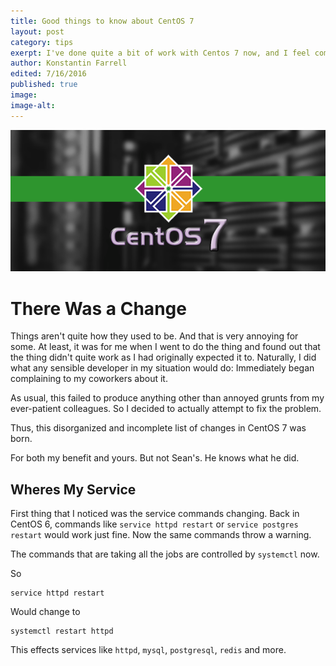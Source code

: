 ```yaml
---
title: Good things to know about CentOS 7
layout: post
category: tips
exerpt: I've done quite a bit of work with Centos 7 now, and I feel comfortable enough with it to share some helpful tips and tricks I've found along the way.
author: Konstantin Farrell
edited: 7/16/2016
published: true
image:
image-alt:
---
```


![CentOS 7 banner](/files/img/centos7.png)

# There Was a Change

Things aren't quite how they used to be. And that is very annoying for some. At least,
it was for me when I went to do the thing and found out that the thing didn't quite
work as I had originally expected it to. Naturally, I did what any sensible developer in
my situation would do: Immediately began complaining to my coworkers about it.

As usual, this failed to produce anything other than annoyed grunts from my ever-patient
colleagues. So I decided to actually attempt to fix the problem.

Thus, this disorganized and incomplete list of changes in CentOS 7 was born.

For both my benefit and yours. But not Sean's. He knows what he did.

## Wheres My Service

First thing that I noticed was the service commands changing. Back in CentOS 6, commands
like `service httpd restart` or `service postgres restart` would work just fine.
Now the same commands throw a warning.

The commands that are taking all the jobs are controlled by `systemctl` now.

So

    service httpd restart

Would change to

    systemctl restart httpd

This effects services like `httpd`, `mysql`, `postgresql`, `redis` and more.

